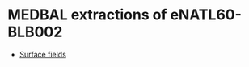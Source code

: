 # MEDBAL extractions of eNATL60-BLB002

 - [Surface fields](../items/MEDBAL60-BLB002-1h-TSUVW-0-1000m.md) 
